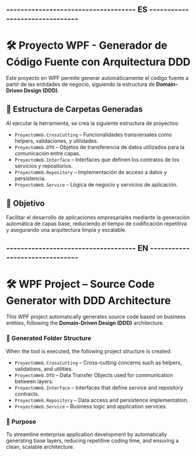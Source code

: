 ## ------------------------------------ ES -------------------------------
# 🛠️ Proyecto WPF - Generador de Código Fuente con Arquitectura DDD

Este proyecto en WPF permite generar automáticamente el código fuente a partir de las entidades de negocio, siguiendo la estructura de **Domain-Driven Design (DDD)**.

## 📁 Estructura de Carpetas Generadas

Al ejecutar la herramienta, se crea la siguiente estructura de proyectos:

- `ProyectoWeb.CrossCutting` – Funcionalidades transversales como helpers, validaciones, y utilidades.
- `ProyectoWeb.DTO` – Objetos de transferencia de datos utilizados para la comunicación entre capas.
- `ProyectoWeb.Interface` – Interfaces que definen los contratos de los servicios y repositorios.
- `ProyectoWeb.Repository` – Implementación de acceso a datos y persistencia.
- `ProyectoWeb.Service` – Lógica de negocio y servicios de aplicación.

## 🚀 Objetivo

Facilitar el desarrollo de aplicaciones empresariales mediante la generación automática de capas base, reduciendo el tiempo de codificación repetitiva y asegurando una arquitectura limpia y escalable.


## ------------------------------------ EN -------------------------------
# 🛠️ WPF Project – Source Code Generator with DDD Architecture

This WPF project automatically generates source code based on business entities, following the **Domain-Driven Design (DDD)** architecture.

### 📁 Generated Folder Structure

When the tool is executed, the following project structure is created:

- `ProyectoWeb.CrossCutting` – Cross-cutting concerns such as helpers, validations, and utilities.  
- `ProyectoWeb.DTO` – Data Transfer Objects used for communication between layers.  
- `ProyectoWeb.Interface` – Interfaces that define service and repository contracts.  
- `ProyectoWeb.Repository` – Data access and persistence implementation.  
- `ProyectoWeb.Service` – Business logic and application services.

### 🚀 Purpose

To streamline enterprise application development by automatically generating base layers, reducing repetitive coding time, and ensuring a clean, scalable architecture.
